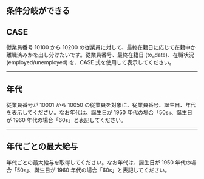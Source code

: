 ## 条件分岐ができる

## CASE

従業員番号 10100 から 10200 の従業員に対して、最終在籍日に応じて在籍中か離職済みかを出し分けたいです。従業員番号、最終在籍日 (to_date)、在職状況(employed/unemployed) を、CASE 式を使用して表示してください。

---

## 年代

従業員番号が 10001 から 10050 の従業員を対象に、従業員番号、誕生日、年代を表示してください。なお年代は、誕生日が 1950 年代の場合「50s」、誕生日が 1960 年代の場合「60s」と表記してください。

---

## 年代ごとの最大給与

年代ごとの最大給与を取得してください。なお年代は、誕生日が 1950 年代の場合「50s」、誕生日が 1960 年代の場合「60s」と表記してください。

